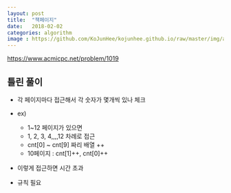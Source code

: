 ```yaml
---
layout: post
title:  "책페이지"
date:   2018-02-02
categories: algorithm
image : https://github.com/KoJunHee/kojunhee.github.io/raw/master/img/algorithm.png
---
```


<https://www.acmicpc.net/problem/1019>

## 틀린 풀이

- 각 페이지마다 접근해서 각 숫자가 몇개씩 있나 체크
- ex)

	- 1~12 페이지가 있으면 
	- 1, 2, 3, 4,,,,12 차례로 접근
	- cnt[0] ~ cnt[9] 짜리 배열 ++
	- 10페이지 : cnt[1]++, cnt[0]++

- 이렇게 접근하면 시간 초과 
- 규칙 필요
